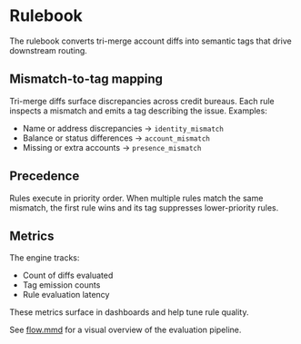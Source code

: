 # Rulebook

The rulebook converts tri-merge account diffs into semantic tags that drive downstream routing.

## Mismatch-to-tag mapping

Tri-merge diffs surface discrepancies across credit bureaus. Each rule inspects a mismatch and emits a tag describing the issue.
Examples:

- Name or address discrepancies → `identity_mismatch`
- Balance or status differences → `account_mismatch`
- Missing or extra accounts → `presence_mismatch`

## Precedence

Rules execute in priority order. When multiple rules match the same mismatch, the first rule wins and its tag suppresses lower-priority rules.

## Metrics

The engine tracks:

- Count of diffs evaluated
- Tag emission counts
- Rule evaluation latency

These metrics surface in dashboards and help tune rule quality.

See [flow.mmd](flow.mmd) for a visual overview of the evaluation pipeline.
